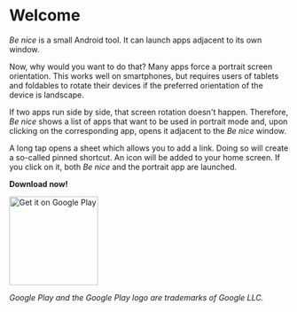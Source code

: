 # Welcome

*Be nice* is a small Android tool. It can launch apps adjacent to its own window. 

Now, why would you want to do that? Many apps force a portrait screen orientation. This works well on smartphones, but requires users of tablets and foldables to rotate their devices if the preferred orientation of the device is landscape. 

If two apps run side by side, that screen rotation doesn't happen. Therefore, *Be nice* shows a list of apps that want to be used in portrait mode and, upon clicking on the corresponding app, opens it adjacent to the *Be nice* window.

A long tap opens a sheet which allows you to add a link. Doing so will create a so-called pinned shortcut. An icon will be added to your home screen. If you click on it, both *Be nice* and the portrait app are launched.

**Download now!**

<a href='https://play.google.com/store/apps/details?id=de.thomaskuenneth.benice&pcampaignid=pcampaignidMKT-Other-global-all-co-prtnr-py-PartBadge-Mar2515-1'><img width="160px" alt='Get it on Google Play' src='https://play.google.com/intl/en_us/badges/static/images/badges/en_badge_web_generic.png'/></a>

<em>Google Play and the Google Play logo are trademarks of Google LLC.</em>